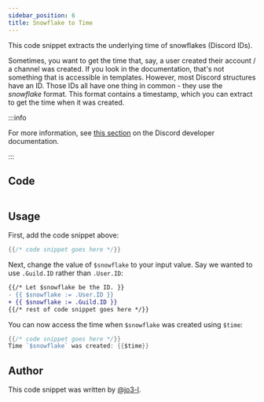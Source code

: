 ```yaml
---
sidebar_position: 6
title: Snowflake to Time
---
```


This code snippet extracts the underlying time of snowflakes (Discord IDs).

Sometimes, you want to get the time that, say, a user created their account / a channel was created. If you look in the documentation, that's not something that is accessible in templates. However, most Discord structures have an ID. Those IDs all have one thing in common - they use the _snowflake_ format. This format contains a timestamp, which you can extract to get the time when it was created.

:::info

For more information, see [this section](https://discord.com/developers/docs/reference#snowflakes) on the Discord developer documentation.

:::

## Code

```go file=../../../src/code_snippets/snowflake2time.go.tmpl

```

## Usage

First, add the code snippet above:

```go
{{/* code snippet goes here */}}
```

Next, change the value of `$snowflake` to your input value. Say we wanted to use `.Guild.ID` rather than `.User.ID`:

```diff {3}
{{/* Let $snowflake be the ID. }}
- {{ $snowflake := .User.ID }}
+ {{ $snowflake := .Guild.ID }}
{{/* rest of code snippet goes here */}}
```

You can now access the time when `$snowflake` was created using `$time`:

```go {2}
{{/* code snippet goes here */}}
Time `$snowflake` was created: {{$time}}
```

## Author

This code snippet was written by [@jo3-l](https://github.com/jo3-l).
